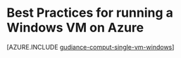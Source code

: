 <properties
    pageTitle="Best practices for Windows VMs | Azure"
    description="Provides best practice information for running Windows virtual machines in Azure."
    services="virtual-machines-windows"
    documentationcenter=""
    author="mikewasson"
    manager="timlt"
    editor=""
    tags="azure-resource-manager" />
<tags
    ms.assetid="02048c63-d1db-494b-b172-4dd6490d2b7d"
    ms.service="virtual-machines-windows"
    ms.devlang="na"
    ms.topic="article"
    ms.tgt_pltfrm="vm-windows"
    ms.workload="infrastructure-services"
    ms.date="06/29/2016"
    wacn.date=""
    ms.author="mwasson" />

# Best Practices for running a Windows VM on Azure
[AZURE.INCLUDE [gudiance-comput-single-vm-windows](../../includes/guidance-compute-single-vm-windows.md)]